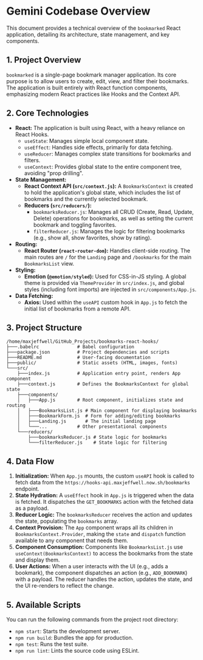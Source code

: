 # Gemini Codebase Overview

This document provides a technical overview of the `bookmarked` React application, detailing its architecture, state management, and key components.

## 1. Project Overview

`bookmarked` is a single-page bookmark manager application. Its core purpose is to allow users to create, edit, view, and filter their bookmarks. The application is built entirely with React function components, emphasizing modern React practices like Hooks and the Context API.

## 2. Core Technologies

- **React:** The application is built using React, with a heavy reliance on React Hooks.
  - `useState`: Manages simple local component state.
  - `useEffect`: Handles side effects, primarily for data fetching.
  - `useReducer`: Manages complex state transitions for bookmarks and filters.
  - `useContext`: Provides global state to the entire component tree, avoiding "prop drilling".
- **State Management:**
  - **React Context API (`src/context.js`):** A `BookmarksContext` is created to hold the application's global state, which includes the list of bookmarks and the currently selected bookmark.
  - **Reducers (`src/reducers/`):**
    - `bookmarksReducer.js`: Manages all CRUD (Create, Read, Update, Delete) operations for bookmarks, as well as setting the current bookmark and toggling favorites.
    - `filterReducer.js`: Manages the logic for filtering bookmarks (e.g., show all, show favorites, show by rating).
- **Routing:**
  - **React Router (`react-router-dom`):** Handles client-side routing. The main routes are `/` for the `Landing` page and `/bookmarks` for the main `BookmarksList` view.
- **Styling:**
  - **Emotion (`@emotion/styled`):** Used for CSS-in-JS styling. A global theme is provided via `ThemeProvider` in `src/index.js`, and global styles (including font imports) are injected in `src/components/App.js`.
- **Data Fetching:**
  - **Axios:** Used within the `useAPI` custom hook in `App.js` to fetch the initial list of bookmarks from a remote API.

## 3. Project Structure

```
/home/maxjeffwell/GitHub_Projects/bookmarks-react-hooks/
├───.babelrc              # Babel configuration
├───package.json          # Project dependencies and scripts
├───README.md             # User-facing documentation
├───public/               # Static assets (HTML, images, fonts)
└───src/
    ├───index.js          # Application entry point, renders App component
    ├───context.js        # Defines the BookmarksContext for global state
    ├───components/
    │   ├───App.js        # Root component, initializes state and routing
    │   ├───BookmarksList.js # Main component for displaying bookmarks
    │   ├───BookmarkForm.js  # Form for adding/editing bookmarks
    │   ├───Landing.js       # The initial landing page
    │   └───...           # Other presentational components
    └───reducers/
        ├───bookmarksReducer.js # State logic for bookmarks
        └───filterReducer.js    # State logic for filtering
```

## 4. Data Flow

1.  **Initialization:** When `App.js` mounts, the custom `useAPI` hook is called to fetch data from the `https://hooks-api.maxjeffwell.now.sh/bookmarks` endpoint.
2.  **State Hydration:** A `useEffect` hook in `App.js` is triggered when the data is fetched. It dispatches the `GET_BOOKMARKS` action with the fetched data as a payload.
3.  **Reducer Logic:** The `bookmarksReducer` receives the action and updates the state, populating the `bookmarks` array.
4.  **Context Provision:** The `App` component wraps all its children in `BookmarksContext.Provider`, making the `state` and `dispatch` function available to any component that needs them.
5.  **Component Consumption:** Components like `BookmarksList.js` use `useContext(BookmarksContext)` to access the bookmarks from the state and display them.
6.  **User Actions:** When a user interacts with the UI (e.g., adds a bookmark), the component dispatches an action (e.g., `ADD_BOOKMARK`) with a payload. The reducer handles the action, updates the state, and the UI re-renders to reflect the change.

## 5. Available Scripts

You can run the following commands from the project root directory:

-   `npm start`: Starts the development server.
-   `npm run build`: Bundles the app for production.
-   `npm test`: Runs the test suite.
-   `npm run lint`: Lints the source code using ESLint.

